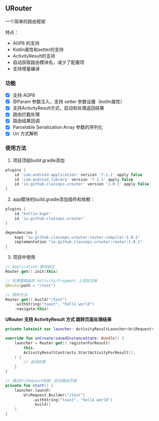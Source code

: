 ## URouter

一个简单的路由框架

特点：

- AGP8 的支持
- Kotlin属性和setter的支持
- ActivityResult的支持
- 自动获取路由模块名，减少了配置项
- 支持增量编译

### 功能

- [x] 支持 AGP8
- [x] @Param 参数注入，支持 setter 参数设置（kotlin属性）
- [x] 支持ActivityResult方式，启动和处理返回结果
- [x] 路由拦截处理
- [x] 路由结果回调
- [x] Parcelable Serialization Array 参数的序列化
- [x] Uri 方式解析

### 使用方法

1. 项目顶级build.gradle添加
```groovy
plugins {
    id 'com.android.application' version '7.1.1' apply false
    id 'com.android.library' version '7.1.1' apply false
    id 'io.github.classops.urouter' version '1.0.1' apply false
}
```

2. app模块的build.gradle添加插件和依赖：
```groovy
plugins {
    id "kotlin-kapt"
    id 'io.github.classops.urouter'
}

dependencies {
    kapt "io.github.classops.urouter:router-compiler:1.0.1"
    implementation "io.github.classops.urouter:router:1.0.1"
}
```

3. 项目中使用
```kotlin
// Application 里初始化
Router.get().init(this)

// 在需要路由的 Activity/Fragment 上添加注解
@Route(path = "/test")

// 跳转方法
Router.get().build("/test")
    .withString("toast", "hello world")
    .navigate(this)
```

**URouter 支持 ActivityResult 方式 跳转页面处理结果**
```kotlin
private lateinit var launcher: ActivityResultLauncher<UriRequest>

override fun onCreate(savedInstanceState: Bundle?) {
    launcher = Router.get().registerForResult(
        this,
        ActivityResultContracts.StartActivityForResult(),
    ) {
        // 返回结果
    }
}

// 通过UriRequest构建，启动路由页面
private fun start() {
    launcher.launch(
        UriRequest.Builder("/test")
            .withString("toast", "hello world")
            .build()
    )
}
```
